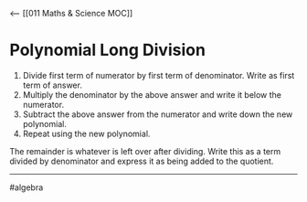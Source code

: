 <-- [[011 Maths & Science MOC]]
# Polynomial Long Division
1. Divide first term of numerator by first term of denominator. Write as first term of answer.
2. Multiply the denominator by the above answer and write it below the numerator.
3. Subtract the above answer from the numerator and write down the new polynomial.
4. Repeat using the new polynomial.

The remainder is whatever is left over after dividing. Write this as a term divided by denominator and express it as being added to the quotient.

---
#algebra
